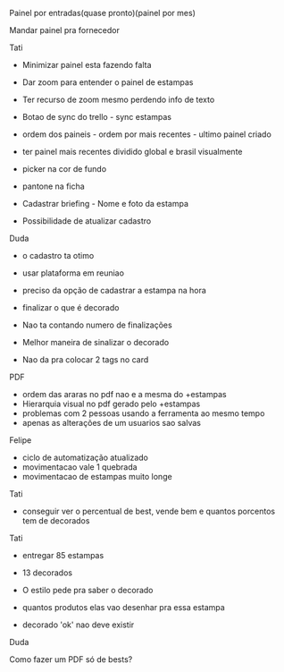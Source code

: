 Painel por entradas(quase pronto)(painel por mes)


Mandar painel pra fornecedor


Tati
- Minimizar painel esta fazendo falta
- Dar zoom para entender o painel de estampas
- Ter recurso de zoom mesmo perdendo info de texto
- Botao de sync do trello - sync estampas
- ordem dos paineis - ordem por mais recentes - ultimo painel criado
- ter painel mais recentes dividido global e brasil visualmente
- picker na cor de fundo
- pantone na ficha 


- Cadastrar briefing - Nome e foto da estampa
- Possibilidade de atualizar cadastro


Duda
- o cadastro ta otimo
- usar plataforma em reuniao
- preciso da opção de cadastrar a estampa na hora
- finalizar o que é decorado

- Nao ta contando numero de finalizações
- Melhor maneira de sinalizar o decorado
- Nao da pra colocar 2 tags no card

PDF
- ordem das araras no pdf nao e a mesma do +estampas
- Hierarquia visual no pdf gerado pelo +estampas
- problemas com 2 pessoas usando a ferramenta ao mesmo tempo
- apenas as alterações de um usuarios sao salvas



Felipe
- ciclo de automatização atualizado
- movimentacao vale 1 quebrada
- movimentacao de estampas muito longe


Tati
- conseguir ver o percentual de best, vende bem e quantos porcentos tem de decorados


Tati 
- entregar 85 estampas
- 13 decorados


- O estilo pede pra saber o decorado
- quantos produtos elas vao desenhar pra essa estampa

- decorado 'ok' nao deve existir



Duda


Como fazer um PDF só de bests?





